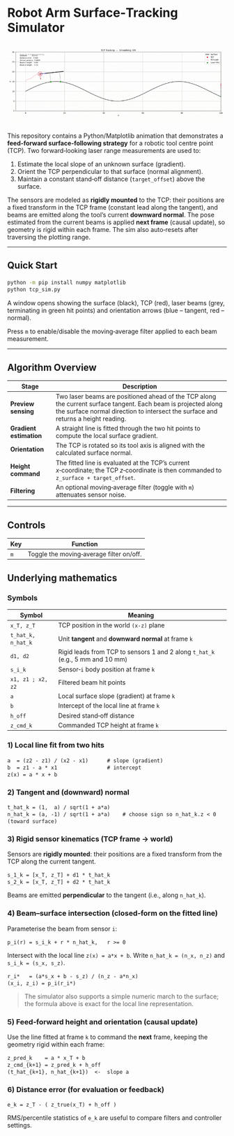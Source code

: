# Robot Arm Surface‑Tracking Simulator

![](tcp.gif)


This repository contains a Python/Matplotlib animation that demonstrates a **feed‑forward surface‑following strategy** for a robotic tool centre point (TCP).  Two forward‑looking laser range measurements are used to:

1. Estimate the local slope of an unknown surface (gradient).
2. Orient the TCP perpendicular to that surface (normal alignment).
3. Maintain a constant stand‑off distance (`target_offset`) above the surface.

The sensors are modeled as **rigidly mounted** to the TCP: their positions are a fixed transform in the TCP frame (constant lead along the tangent), and beams are emitted along the tool’s current **downward normal**. The pose estimated from the current beams is applied **next frame** (causal update), so geometry is rigid within each frame. The sim also auto‑resets after traversing the plotting range.

---

## Quick Start

```bash
python -m pip install numpy matplotlib
python tcp_sim.py
```

A window opens showing the surface (black), TCP (red), laser beams (grey, terminating in green hit points) and orientation arrows (blue – tangent, red – normal).

Press `m` to enable/disable the moving‑average filter applied to each beam measurement.

---

## Algorithm Overview

| Stage                   | Description                                                                                                                                                                                          |
| ----------------------- | ---------------------------------------------------------------------------------------------------------------------------------------------------------------------------------------------------- |
| **Preview sensing**     | Two laser beams are positioned ahead of the TCP along the current surface tangent.  Each beam is projected along the surface normal direction to intersect the surface and returns a height reading. |
| **Gradient estimation** | A straight line is fitted through the two hit points to compute the local surface gradient.                                                                                                          |
| **Orientation**         | The TCP is rotated so its tool axis is aligned with the calculated surface normal.                                                                                                                   |
| **Height command**      | The fitted line is evaluated at the TCP’s current *x*‑coordinate; the TCP *z*‑coordinate is then commanded to `z_surface + target_offset`.                                                           |
| **Filtering**           | An optional moving‑average filter (toggle with `m`) attenuates sensor noise.                                                                                                                         |

---

## Controls

| Key | Function                                 |
| --- | ---------------------------------------- |
| `m`  | Toggle the moving‑average filter on/off. |

## Underlying mathematics

### Symbols

| Symbol | Meaning |
| --- | --- |
| `x_T, z_T` | TCP position in the world `(x‑z)` plane |
| `t_hat_k, n_hat_k` | Unit **tangent** and **downward normal** at frame `k` |
| `d1, d2` | Rigid leads from TCP to sensors 1 and 2 along `t_hat_k` (e.g., 5 mm and 10 mm) |
| `s_i_k` | Sensor‑`i` body position at frame `k` |
| `x1, z1 ; x2, z2` | Filtered beam hit points |
| `a` | Local surface slope (gradient) at frame `k` |
| `b` | Intercept of the local line at frame `k` |
| `h_off` | Desired stand‑off distance |
| `z_cmd_k` | Commanded TCP height at frame `k` |

### 1) Local line fit from two hits

```
a  = (z2 - z1) / (x2 - x1)      # slope (gradient)
b  = z1 - a * x1                # intercept
z(x) = a * x + b
```

### 2) Tangent and (downward) normal

```
t_hat_k = (1,  a) / sqrt(1 + a*a)
n_hat_k = (a, -1) / sqrt(1 + a*a)    # choose sign so n_hat_k.z < 0 (toward surface)
```

### 3) **Rigid sensor kinematics** (TCP frame → world)
Sensors are **rigidly mounted**: their positions are a fixed transform from the TCP along the current tangent.

```
s_1_k = [x_T, z_T] + d1 * t_hat_k
s_2_k = [x_T, z_T] + d2 * t_hat_k
```

Beams are emitted **perpendicular** to the tangent (i.e., along `n_hat_k`).

### 4) Beam–surface intersection (closed‑form on the fitted line)
Parameterise the beam from sensor `i`:

```
p_i(r) = s_i_k + r * n_hat_k,   r >= 0
```

Intersect with the local line `z(x) = a*x + b`.  Write `n_hat_k = (n_x, n_z)` and `s_i_k = (s_x, s_z)`.

```
r_i*   = (a*s_x + b - s_z) / (n_z - a*n_x)
(x_i, z_i) = p_i(r_i*)
```

> The simulator also supports a simple numeric march to the surface; the formula above is exact for the local line representation.

### 5) Feed‑forward height and orientation (**causal update**)
Use the line fitted at frame `k` to command the **next** frame, keeping the geometry rigid within each frame:

```
z_pred_k    = a * x_T + b
z_cmd_{k+1} = z_pred_k + h_off
(t_hat_{k+1}, n_hat_{k+1})  <-  slope a
```

### 6) Distance error (for evaluation or feedback)

```
e_k = z_T - ( z_true(x_T) + h_off )
```

RMS/percentile statistics of `e_k` are useful to compare filters and controller settings.




